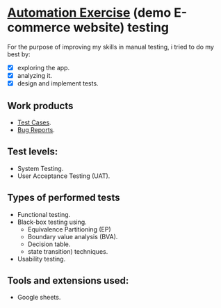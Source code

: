 # [Automation Exercise](https://automationexercise.com/) (demo E-commerce website) testing
For the purpose of improving my skills in manual testing, i tried to do my best by:
- [x] exploring the app.
- [x] analyzing it.
- [x] design and implement tests.

## Work products
- [Test Cases](https://docs.google.com/spreadsheets/d/1iBPGfMgBz24sTzN1OfiQfZziQaMSHlV-FfkvXBEWX1Y/edit?usp=sharing).
- [Bug Reports](https://docs.google.com/spreadsheets/d/1MhW_qs7oT26hnUcJ2RtEEtpBY2JFnISi8Oenb_RL1BY/edit?usp=sharing).

## Test levels:
- System Testing.
- User Acceptance Testing (UAT).

## Types of performed tests
+ Functional testing.
+ Black-box testing using.
   - Equivalence Partitioning (EP)
   - Boundary value analysis (BVA).
   - Decision table.
   - state transition) techniques.
+ Usability testing.

## Tools and extensions used:
* Google sheets.

